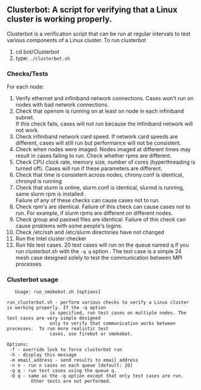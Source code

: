 ## Clusterbot: A script for verifying that a Linux cluster is working properly.

Clusterbot is a verification script that can be run at regular intervals to test various components of a Linux cluster.
To run clusterbot
 1. cd bot/Clusterbot
 2. type: ```./clusterbot.sh```

### Checks/Tests
  For each node:
  1. Verify ethernet and infiniband network connections.  Cases won't run on nodes with bad network connections.  
  2. Check that opensm is running on at least on node in each infiniband subnet.  
  If this check fails, cases will not run because the infiniband network will not work.
  3. Check infiniband network card speed. If network card speeds are different, cases will still run but performance will not be consistent.
  4. Check when nodes were imaged.  Nodes imaged at different times may result in cases failing to run.  Check whether rpms are different.
  5. Check CPU clock rate, memory size, number of cores (hyperthreading is turned off).  Cases will run if these parameters are different.
  6. Check that time is consistent across nodes, chrony.conf is identical, chronyd is running
  7. Check that slurm is online, slurm.conf is identical, slurmd is running, same slurm rpm is installed .  
  Failure of any of these checks can cause cases not to run.
  8. Check rpm's are identical.  Failure of this check can cause cases not to run. For example, if slurm rpms are different on different nodes.
  9. Check group and passwd files are identical.  Failure of this check can cause problems with some people's logins.
  10. Check /etc/ssh and /etc/slurm directories have not changed
  11. Run the Intel cluster checker
  12. Run fds test cases.  20 test cases will run on the queue named q if you run clusterbot.sh with the `-q q` option .  The test
   case is a simple 24 mesh case designed solely to test the communication between MPI processes
   
   ### Clusterbot usage

```
   Usage: run_smokebot.sh [options]

run_clusterbot.sh - perform various checks to verify a Linux cluster is working properly. If the -q option
                is specified, run test cases on multiple nodes. The test cases are very simple designed
                only to verify that communication works between processes.  To run more realistic test
                cases, use firebot or smokebot.

Options:
 -f - override lock to force clusterbot run
 -h - display this message
 -m email_address - send results to email_address
 -n n - run n cases on each queue [default: 20]
 -q q - run test cases using the queue q.
 -Q q - same as the -q option except that only test cases are run.
         Other tests are not performed.
```
  


